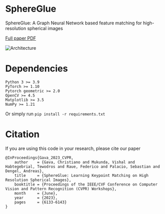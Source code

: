 # SphereGlue
SphereGlue: A Graph Neural Network based feature matching for high-resolution spherical images

[Full paper PDF](https://openaccess.thecvf.com/content/CVPR2023W/IMW/papers/Gava_SphereGlue_Learning_Keypoint_Matching_on_High_Resolution_Spherical_Images_CVPRW_2023_paper.pdf)

![Architecture](https://github.com/vishalsharbidar/SphereGlue/assets/68814138/b9197d32-4470-41e8-b533-9278f5d6bd98)

# Dependencies
    Python 3 >= 3.9
    PyTorch >= 1.10
    Pytorch geometric >= 2.0
    OpenCV >= 4.5
    Matplotlib >= 3.5
    NumPy >= 1.21

Or simply run ``` pip install -r requirements.txt ```

# Citation
If you are using this code in your research, please cite our paper
```
@InProceedings{Gava_2023_CVPR,
    author    = {Gava, Christiano and Mukunda, Vishal and Habtegebrial, Tewodros and Raue, Federico and Palacio, Sebastian and Dengel, Andreas},
    title     = {SphereGlue: Learning Keypoint Matching on High Resolution Spherical Images},
    booktitle = {Proceedings of the IEEE/CVF Conference on Computer Vision and Pattern Recognition (CVPR) Workshops},
    month     = {June},
    year      = {2023},
    pages     = {6133-6143}
}
```
